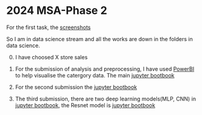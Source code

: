 # 2024 MSA-Phase 2
For the first task, the [screenshots](./Screenshot/)

So I am in data science stream and all the works are down in the folders in data science.
 
 0. I have choosed X store sales

 1. For the submission of analysis and preprocessing, I have used [PowerBI](./data-science/1.%20Analysis%20and%20Preprocessing/data_visualization_powerBI.pdf) to help visualise the catergory data. The main [jupyter bootbook](./data-science/1.%20Analysis%20and%20Preprocessing/part1-submission.ipynb)

 2. For the second submission the [jupyter bootbook](./data-science/1.%20Analysis%20and%20Preprocessing/part2-submission.ipynb)

3. The third submission, there are two deep learning models(MLP, CNN) in [jupyter bootbook](./data-science/1.%20Analysis%20and%20Preprocessing/part3-submission.ipynb), the Resnet model is [jupyter bootbook](./data-science/3.%20Deep%20Learning/Resnet.ipynb)

